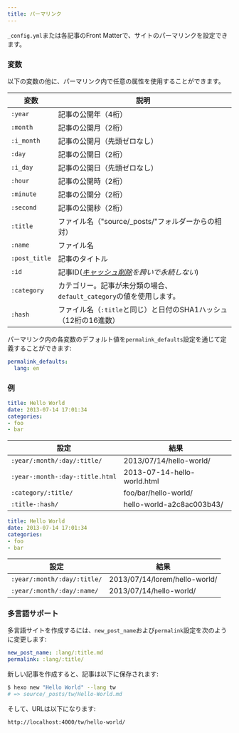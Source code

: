 ```yaml
---
title: パーマリンク
---
```

`_config.yml`または各記事のFront Matterで、サイトのパーマリンクを設定できます。

### 変数

以下の変数の他に、パーマリンク内で任意の属性を使用することができます。

変数 | 説明
--- | ---
`:year` | 記事の公開年（4桁）
`:month` | 記事の公開月（2桁）
`:i_month` | 記事の公開月（先頭ゼロなし）
`:day` | 記事の公開日（2桁）
`:i_day` | 記事の公開日（先頭ゼロなし）
`:hour` | 記事の公開時（2桁）
`:minute` | 記事の公開分（2桁）
`:second` | 記事の公開秒（2桁）
`:title` | ファイル名（"source/_posts/"フォルダーからの相対）
`:name` | ファイル名
`:post_title` | 記事のタイトル
`:id` | 記事ID(_[キャッシュ削除](commands#clean)を跨いで永続しない_)
`:category` | カテゴリー。記事が未分類の場合、`default_category`の値を使用します。
`:hash` | ファイル名（`:title`と同じ）と日付のSHA1ハッシュ（12桁の16進数）

パーマリンク内の各変数のデフォルト値を`permalink_defaults`設定を通じて定義することができます:

``` yaml
permalink_defaults:
  lang: en
```

### 例

``` yaml source/_posts/hello-world.md
title: Hello World
date: 2013-07-14 17:01:34
categories:
- foo
- bar
```

設定 | 結果
--- | ---
`:year/:month/:day/:title/` | 2013/07/14/hello-world/
`:year-:month-:day-:title.html` | 2013-07-14-hello-world.html
`:category/:title/` | foo/bar/hello-world/
`:title-:hash/` | hello-world-a2c8ac003b43/

``` yaml source/_posts/lorem/hello-world.md
title: Hello World
date: 2013-07-14 17:01:34
categories:
- foo
- bar
```

設定 | 結果
--- | ---
`:year/:month/:day/:title/` | 2013/07/14/lorem/hello-world/
`:year/:month/:day/:name/` | 2013/07/14/hello-world/

### 多言語サポート

多言語サイトを作成するには、`new_post_name`および`permalink`設定を次のように変更します:

``` yaml
new_post_name: :lang/:title.md
permalink: :lang/:title/
```

新しい記事を作成すると、記事は以下に保存されます:

``` bash
$ hexo new "Hello World" --lang tw
# => source/_posts/tw/Hello-World.md
```

そして、URLは以下になります:

``` plain
http://localhost:4000/tw/hello-world/
```
